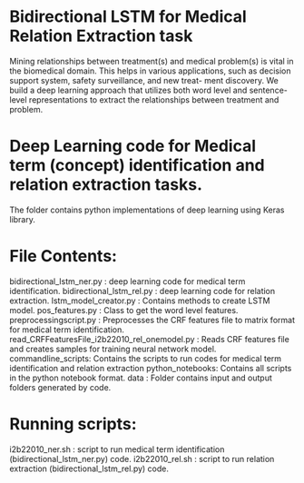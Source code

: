 Bidirectional LSTM for Medical Relation Extraction task
===================================================================
Mining relationships between treatment(s) and medical problem(s)
is vital in the biomedical domain. This helps in various applications,
such as decision support system, safety surveillance, and new treat-
ment discovery. We build a deep learning approach that utilizes
both word level and sentence-level representations to extract the
relationships between treatment and problem.


Deep Learning code for Medical term (concept) identification and relation extraction tasks.
======================================================================================

The folder contains python implementations of deep learning using Keras library.

File Contents:
=========================================

bidirectional_lstm_ner.py : deep learning code for medical term identification. 
bidirectional_lstm_rel.py : deep learning code for relation extraction. 
lstm_model_creator.py : Contains methods to create LSTM model.
pos_features.py : Class to get the word level features.
preprocessingscript.py : Preprocesses the CRF features file to matrix format for medical term identification.
read_CRFFeaturesFile_i2b22010_rel_onemodel.py : Reads CRF features file and creates samples for training neural network model.
commandline_scripts: Contains the scripts to run codes for medical term identification and relation extraction
python_notebooks: Contains all scripts in the python notebook format.
data : Folder contains input and output folders generated by code.

Running scripts:
===================================
i2b22010_ner.sh : script to run medical term identification (bidirectional_lstm_ner.py) code.
i2b22010_rel.sh : script to run relation extraction (bidirectional_lstm_rel.py) code.

